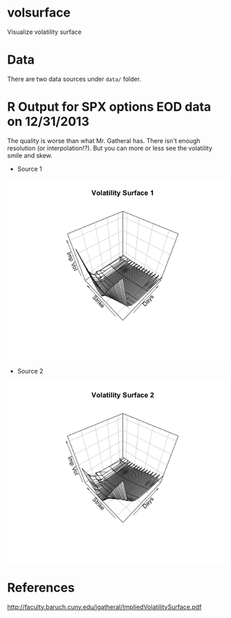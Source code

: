 volsurface
==========

Visualize volatility surface

# Data

There are two data sources under `data/` folder.

# R Output for SPX options EOD data on 12/31/2013

The quality is worse than what Mr. Gatheral has. There isn't enough resolution (or interpolation!?).
But you can more or less see the volatility smile and skew.

* Source 1

![Surface Plot2](volatility_surface_3d_1.png?raw=true)

* Source 2

![Surface Plot2](volatility_surface_3d_2.png?raw=true)

# References

http://faculty.baruch.cuny.edu/jgatheral/ImpliedVolatilitySurface.pdf

